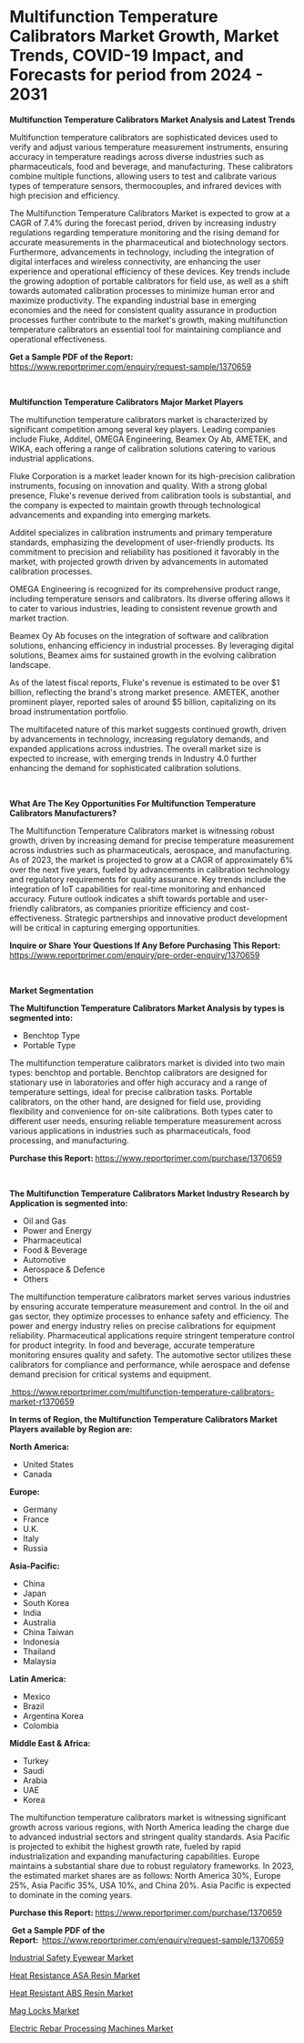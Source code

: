 <p><h1>Multifunction Temperature Calibrators Market Growth, Market Trends, COVID-19 Impact, and Forecasts for period from 2024 - 2031</h1></p><p><strong>Multifunction Temperature Calibrators Market Analysis and Latest Trends</strong></p>
<p><p>Multifunction temperature calibrators are sophisticated devices used to verify and adjust various temperature measurement instruments, ensuring accuracy in temperature readings across diverse industries such as pharmaceuticals, food and beverage, and manufacturing. These calibrators combine multiple functions, allowing users to test and calibrate various types of temperature sensors, thermocouples, and infrared devices with high precision and efficiency. </p><p>The Multifunction Temperature Calibrators Market is expected to grow at a CAGR of 7.4% during the forecast period, driven by increasing industry regulations regarding temperature monitoring and the rising demand for accurate measurements in the pharmaceutical and biotechnology sectors. Furthermore, advancements in technology, including the integration of digital interfaces and wireless connectivity, are enhancing the user experience and operational efficiency of these devices. Key trends include the growing adoption of portable calibrators for field use, as well as a shift towards automated calibration processes to minimize human error and maximize productivity. The expanding industrial base in emerging economies and the need for consistent quality assurance in production processes further contribute to the market's growth, making multifunction temperature calibrators an essential tool for maintaining compliance and operational effectiveness.</p></p>
<p><strong>Get a Sample PDF of the Report:&nbsp;</strong> <a href="https://www.reportprimer.com/enquiry/request-sample/1370659">https://www.reportprimer.com/enquiry/request-sample/1370659</a></p>
<p>&nbsp;</p>
<p><strong>Multifunction Temperature Calibrators Major Market Players</strong></p>
<p><p>The multifunction temperature calibrators market is characterized by significant competition among several key players. Leading companies include Fluke, Additel, OMEGA Engineering, Beamex Oy Ab, AMETEK, and WIKA, each offering a range of calibration solutions catering to various industrial applications.</p><p>Fluke Corporation is a market leader known for its high-precision calibration instruments, focusing on innovation and quality. With a strong global presence, Fluke's revenue derived from calibration tools is substantial, and the company is expected to maintain growth through technological advancements and expanding into emerging markets.</p><p>Additel specializes in calibration instruments and primary temperature standards, emphasizing the development of user-friendly products. Its commitment to precision and reliability has positioned it favorably in the market, with projected growth driven by advancements in automated calibration processes.</p><p>OMEGA Engineering is recognized for its comprehensive product range, including temperature sensors and calibrators. Its diverse offering allows it to cater to various industries, leading to consistent revenue growth and market traction.</p><p>Beamex Oy Ab focuses on the integration of software and calibration solutions, enhancing efficiency in industrial processes. By leveraging digital solutions, Beamex aims for sustained growth in the evolving calibration landscape.</p><p>As of the latest fiscal reports, Fluke's revenue is estimated to be over $1 billion, reflecting the brand's strong market presence. AMETEK, another prominent player, reported sales of around $5 billion, capitalizing on its broad instrumentation portfolio.</p><p>The multifaceted nature of this market suggests continued growth, driven by advancements in technology, increasing regulatory demands, and expanded applications across industries. The overall market size is expected to increase, with emerging trends in Industry 4.0 further enhancing the demand for sophisticated calibration solutions.</p></p>
<p>&nbsp;</p>
<p><strong>What Are The Key Opportunities For Multifunction Temperature Calibrators Manufacturers?</strong></p>
<p><p>The Multifunction Temperature Calibrators market is witnessing robust growth, driven by increasing demand for precise temperature measurement across industries such as pharmaceuticals, aerospace, and manufacturing. As of 2023, the market is projected to grow at a CAGR of approximately 6% over the next five years, fueled by advancements in calibration technology and regulatory requirements for quality assurance. Key trends include the integration of IoT capabilities for real-time monitoring and enhanced accuracy. Future outlook indicates a shift towards portable and user-friendly calibrators, as companies prioritize efficiency and cost-effectiveness. Strategic partnerships and innovative product development will be critical in capturing emerging opportunities.</p></p>
<p><strong>Inquire or Share Your Questions If Any Before Purchasing This Report:</strong> <a href="https://www.reportprimer.com/enquiry/pre-order-enquiry/1370659">https://www.reportprimer.com/enquiry/pre-order-enquiry/1370659</a></p>
<p>&nbsp;</p>
<p><strong>Market Segmentation</strong></p>
<p><strong>The Multifunction Temperature Calibrators Market Analysis by types is segmented into:</strong></p>
<p><ul><li>Benchtop Type</li><li>Portable Type</li></ul></p>
<p><p>The multifunction temperature calibrators market is divided into two main types: benchtop and portable. Benchtop calibrators are designed for stationary use in laboratories and offer high accuracy and a range of temperature settings, ideal for precise calibration tasks. Portable calibrators, on the other hand, are designed for field use, providing flexibility and convenience for on-site calibrations. Both types cater to different user needs, ensuring reliable temperature measurement across various applications in industries such as pharmaceuticals, food processing, and manufacturing.</p></p>
<p><strong>Purchase this Report:&nbsp;</strong><a href="https://www.reportprimer.com/purchase/1370659">https://www.reportprimer.com/purchase/1370659</a></p>
<p>&nbsp;</p>
<p><strong>The Multifunction Temperature Calibrators Market Industry Research by Application is segmented into:</strong></p>
<p><ul><li>Oil and Gas</li><li>Power and Energy</li><li>Pharmaceutical</li><li>Food & Beverage</li><li>Automotive</li><li>Aerospace & Defence</li><li>Others</li></ul></p>
<p><p>The multifunction temperature calibrators market serves various industries by ensuring accurate temperature measurement and control. In the oil and gas sector, they optimize processes to enhance safety and efficiency. The power and energy industry relies on precise calibrations for equipment reliability. Pharmaceutical applications require stringent temperature control for product integrity. In food and beverage, accurate temperature monitoring ensures quality and safety. The automotive sector utilizes these calibrators for compliance and performance, while aerospace and defense demand precision for critical systems and equipment.</p></p>
<p><a href="https://www.reportprimer.com/multifunction-temperature-calibrators-market-r1370659">&nbsp;https://www.reportprimer.com/multifunction-temperature-calibrators-market-r1370659</a></p>
<p><strong>In terms of Region, the Multifunction Temperature Calibrators Market Players available by Region are:</strong></p>
<p>
    <p> <strong> North America: </strong>
        <ul>
            <li>United States</li>
            <li>Canada</li>
        </ul>
        </p> 
    <p> <strong> Europe: </strong>
        <ul>
            <li>Germany</li>
            <li>France</li>
            <li>U.K.</li>
            <li>Italy</li>
            <li>Russia</li>
        </ul>
        </p> 
    <p> <strong> Asia-Pacific: </strong>
        <ul>
            <li>China</li>
            <li>Japan</li>
            <li>South Korea</li>
            <li>India</li>
            <li>Australia</li>
            <li>China Taiwan</li>
            <li>Indonesia</li>
            <li>Thailand</li>
            <li>Malaysia</li>
        </ul>
        </p> 
    <p> <strong> Latin America: </strong>
        <ul>
            <li>Mexico</li>
            <li>Brazil</li>
            <li>Argentina Korea</li>
            <li>Colombia</li>
        </ul>
        </p> 
    <p> <strong> Middle East & Africa: </strong>
        <ul>
            <li>Turkey</li>
            <li>Saudi</li>
            <li>Arabia</li>
            <li>UAE</li>
            <li>Korea</li>
        </ul>
    </p>
    </p>
<p><p>The multifunction temperature calibrators market is witnessing significant growth across various regions, with North America leading the charge due to advanced industrial sectors and stringent quality standards. Asia Pacific is projected to exhibit the highest growth rate, fueled by rapid industrialization and expanding manufacturing capabilities. Europe maintains a substantial share due to robust regulatory frameworks. In 2023, the estimated market shares are as follows: North America 30%, Europe 25%, Asia Pacific 35%, USA 10%, and China 20%. Asia Pacific is expected to dominate in the coming years.</p></p>
<p><strong>Purchase this Report: </strong><a href="https://www.reportprimer.com/purchase/1370659">https://www.reportprimer.com/purchase/1370659</a></p>
<p>&nbsp;<strong>Get a Sample PDF of the Report:&nbsp;&nbsp;</strong><a href="https://www.reportprimer.com/enquiry/request-sample/1370659">https://www.reportprimer.com/enquiry/request-sample/1370659</a></p>
<p><strong></strong></p>
<p><p><a href="https://www.linkedin.com/pulse/insights-industrial-safety-eyewear-market-size-which-bd2cc">Industrial Safety Eyewear Market</a></p><p><a href="https://issuu.com/reportprime-2/docs/heat-resistance-asa-resin-market-si_43ac572ba732c6">Heat Resistance ASA Resin Market</a></p><p><a href="https://issuu.com/reportprime-2/docs/heat-resistant-abs-resin-market-siz_3ed85b2b16d9e9">Heat Resistant ABS Resin Market</a></p><p><a href="https://www.linkedin.com/pulse/future-mag-locks-market-global-forecast-trends-2024--jxjcc">Mag Locks Market</a></p><p><a href="https://github.com/globismark/Market-Research-Report-List-5/blob/main/electric-rebar-processing-machines-market.md">Electric Rebar Processing Machines Market</a></p></p>
